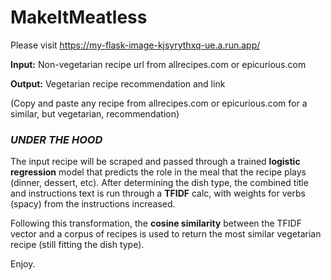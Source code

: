 # MakeItMeatless

Please visit
https://my-flask-image-kjsyrythxq-ue.a.run.app/

**Input:** Non-vegetarian recipe url from allrecipes.com or epicurious.com

**Output:** Vegetarian recipe recommendation and link

(Copy and paste any recipe from allrecipes.com or epicurious.com for a similar, but vegetarian, recommendation)

### *UNDER THE HOOD*

The input recipe will be scraped and passed through a trained **logistic regression** model that predicts the role in the meal that the recipe plays (dinner, dessert, etc). After determining the dish type, the combined title and instructions text is run through a **TFIDF** calc, with weights for verbs (spacy) from the instructions increased.

Following this transformation, the **cosine similarity** between the TFIDF vector and a corpus of recipes is used to return the most similar vegetarian recipe (still fitting the dish type).

Enjoy.
